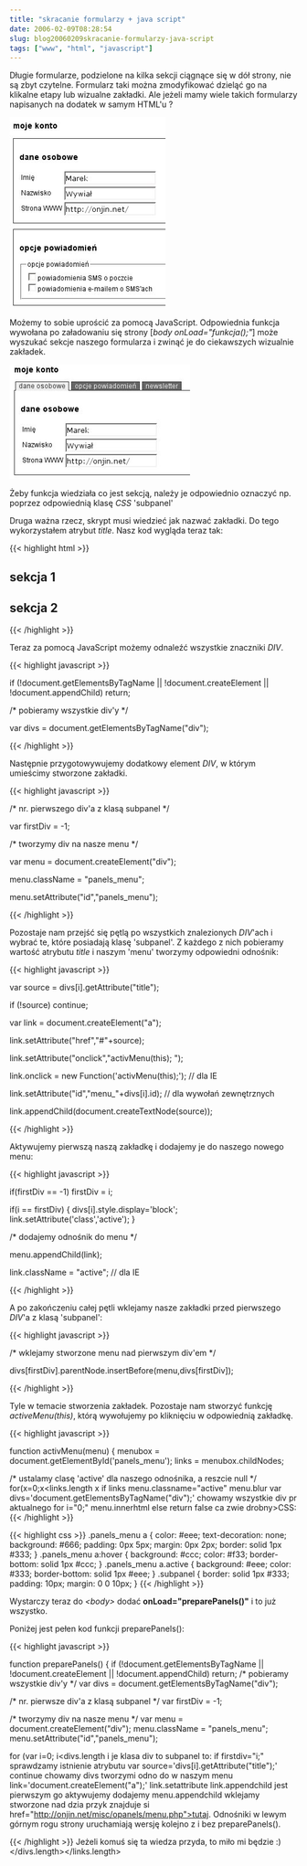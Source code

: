 ```yaml
---
title: "skracanie formularzy + java script"
date: 2006-02-09T08:28:54
slug: blog20060209skracanie-formularzy-java-script
tags: ["www", "html", "javascript"]
---
```

Długie formularze, podzielone na kilka sekcji ciągnące się w dół strony, nie są zbyt czytelne. Formularz taki można zmodyfikować dzieląć go na klikalne etapy lub wizualne zakładki. Ale jeżeli mamy wiele takich formularzy napisanych na dodatek w samym HTML'u ?

<img src="/screenshots/opanels/normal.jpg" width="273" height="334" alt="widok normalny">

Możemy to sobie uprościć za pomocą JavaScript. Odpowiednia funkcja wywołana po załadowaniu się strony [<em>body onLoad="funkcja();"</em>] może wyszukać sekcje naszego formularza i zwinąć je do ciekawszych wizualnie zakładek.

<img src="/screenshots/opanels/panels.jpg" width="316" height="200" alt="widok z zakładkami">

Żeby funkcja wiedziała co jest sekcją, należy je odpowiednio oznaczyć np. poprzez odpowiednią klasę <em>CSS</em> 'subpanel'



Druga ważna rzecz, skrypt musi wiedzieć jak nazwać zakładki. Do tego wykorzystałem atrybut <em>title</em>. Nasz kod wygląda teraz tak:



{{< highlight html >}}

<div class="subpanel" title="zakładka 1">
    <h2>sekcja 1</h2>
</div>

<div class="subpanel" title="zakładka 2">
    <h2>sekcja 2</h2>
</div>

{{< /highlight >}}


Teraz za pomocą JavaScript możemy odnaleźć wszystkie znaczniki <em>DIV</em>.


{{< highlight javascript >}}

if (!document.getElementsByTagName
    || !document.createElement
    || !document.appendChild) return;


/* pobieramy wszystkie div'y */

var divs = document.getElementsByTagName("div");

{{< /highlight >}}



Następnie przygotowywujemy dodatkowy element <em>DIV</em>, w którym umieścimy stworzone zakładki.



{{< highlight javascript >}}

/*  nr. pierwszego div'a z klasą subpanel */

var firstDiv = -1;



/* tworzymy div na nasze menu */

var menu = document.createElement("div");

menu.className = "panels_menu";

menu.setAttribute("id","panels_menu");

{{< /highlight >}}



Pozostaje nam przejść się pętlą po wszystkich znalezionych <em>DIV</em>'ach i wybrać te, które posiadają klasę 'subpanel'. Z każdego z nich pobieramy wartość atrybutu <em>title</em> i naszym 'menu' tworzymy odpowiedni odnośnik:



{{< highlight javascript >}}

var source = divs[i].getAttribute("title");

if (!source) continue;

var link = document.createElement("a");

link.setAttribute("href","#"+source);

link.setAttribute("onclick","activMenu(this); ");

link.onclick = new Function('activMenu(this);'); // dla IE

link.setAttribute("id","menu_"+divs[i].id); // dla wywołań zewnętrznych

link.appendChild(document.createTextNode(source));

{{< /highlight >}}



Aktywujemy pierwszą naszą zakładkę i dodajemy je do naszego nowego menu:



{{< highlight javascript >}}

if(firstDiv == -1) firstDiv = i;

if(i == firstDiv) {
    divs[i].style.display='block';
    link.setAttribute('class','active');
}

/* dodajemy odnośnik do menu */

menu.appendChild(link);

link.className = "active"; // dla IE

{{< /highlight >}}



A po zakończeniu całej pętli wklejamy nasze zakładki przed pierwszego <em>DIV</em>'a z klasą 'subpanel':



{{< highlight javascript >}}

/* wklejamy stworzone menu nad pierwszym div'em */

divs[firstDiv].parentNode.insertBefore(menu,divs[firstDiv]);

{{< /highlight >}}



Tyle w temacie stworzenia zakładek. Pozostaje nam stworzyć funkcję <em>activeMenu(this)</em>, którą wywołujemy po kliknięciu w odpowiednią zakładkę.



{{< highlight javascript >}}

function activMenu(menu) {
  menubox = document.getElementById('panels_menu');
  links = menubox.childNodes;

  /* ustalamy clasę 'active' dla naszego
    odnośnika, a reszcie null */
  for(x=0;x<links.length x if links menu.classname="active" menu.blur var divs='document.getElementsByTagName("div");' chowamy wszystkie div pr aktualnego for i="0;" menu.innerhtml else return false ca zwie drobny>CSS:
{{< /highlight >}}

{{< highlight css >}}
   .panels_menu a {
        color: #eee;
        text-decoration: none;
        background: #666;
        padding: 0px 5px;
        margin: 0px 2px;
        border: solid 1px #333;
     }
    .panels_menu a:hover {
        background: #ccc;
        color: #f33;
        border-bottom: solid 1px #ccc;
    }
    .panels_menu a.active {
        background: #eee;
        color: #333;
        border-bottom: solid 1px #eee;
    }
    .subpanel {
                border: solid 1px #333;
        padding: 10px;
        margin: 0 0 10px;
    }
{{< /highlight >}}



Wystarczy teraz do <em>&lt;body&gt;</em> dodać <strong>onLoad="preparePanels()"</strong> i to już wszystko.



Poniżej jest pełen kod funkcji preparePanels():

{{< highlight javascript >}}

function preparePanels() {
  if (!document.getElementsByTagName
    || !document.createElement
    || !document.appendChild) return;
  /* pobieramy wszystkie div'y */
  var divs = document.getElementsByTagName("div");

  /* nr. pierwsze div'a z klasą subpanel */
  var firstDiv = -1;

  /* tworzymy div na nasze menu */
  var menu = document.createElement("div");
  menu.className = "panels_menu";
  menu.setAttribute("id","panels_menu");

  for (var i=0; i<divs.length i je klasa div to subpanel to:
  if firstdiv="i;" sprawdzamy istnienie atrybutu
  var source='divs[i].getAttribute("title");'
  continue chowamy divs tworzymi odno do w naszym menu link='document.createElement("a");' link.setattribute link.appendchild jest pierwszym go aktywujemy dodajemy menu.appendchild wklejamy stworzone nad dzia przyk znajduje si href="http://onjin.net/misc/opanels/menu.php">tutaj. Odnośniki w lewym górnym rogu strony uruchamiają wersję kolejno z i bez preparePanels().



{{< /highlight >}}
Jeżeli komuś się ta wiedza przyda, to miło mi będzie :)</divs.length></links.length></body></html>
